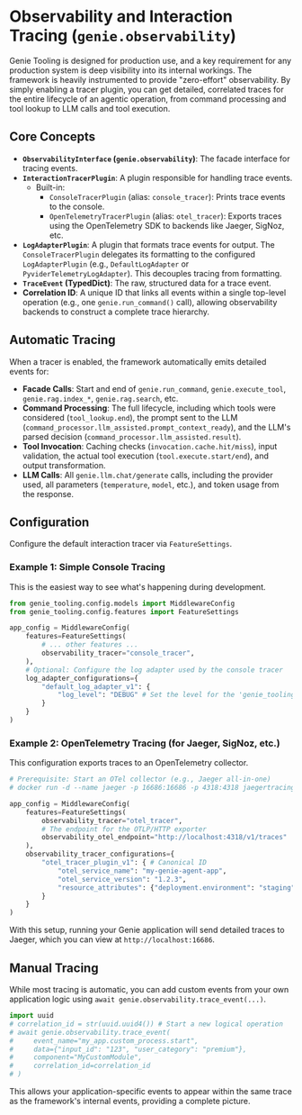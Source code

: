 # Observability and Interaction Tracing (`genie.observability`)

Genie Tooling is designed for production use, and a key requirement for any production system is deep visibility into its internal workings. The framework is heavily instrumented to provide "zero-effort" observability. By simply enabling a tracer plugin, you can get detailed, correlated traces for the entire lifecycle of an agentic operation, from command processing and tool lookup to LLM calls and tool execution.

## Core Concepts

*   **`ObservabilityInterface` (`genie.observability`)**: The facade interface for tracing events.
*   **`InteractionTracerPlugin`**: A plugin responsible for handling trace events.
    *   Built-in:
        *   `ConsoleTracerPlugin` (alias: `console_tracer`): Prints trace events to the console.
        *   `OpenTelemetryTracerPlugin` (alias: `otel_tracer`): Exports traces using the OpenTelemetry SDK to backends like Jaeger, SigNoz, etc.
*   **`LogAdapterPlugin`**: A plugin that formats trace events for output. The `ConsoleTracerPlugin` delegates its formatting to the configured `LogAdapterPlugin` (e.g., `DefaultLogAdapter` or `PyviderTelemetryLogAdapter`). This decouples tracing from formatting.
*   **`TraceEvent` (TypedDict)**: The raw, structured data for a trace event.
*   **Correlation ID**: A unique ID that links all events within a single top-level operation (e.g., one `genie.run_command()` call), allowing observability backends to construct a complete trace hierarchy.

## Automatic Tracing

When a tracer is enabled, the framework automatically emits detailed events for:
*   **Facade Calls**: Start and end of `genie.run_command`, `genie.execute_tool`, `genie.rag.index_*`, `genie.rag.search`, etc.
*   **Command Processing**: The full lifecycle, including which tools were considered (`tool_lookup.end`), the prompt sent to the LLM (`command_processor.llm_assisted.prompt_context_ready`), and the LLM's parsed decision (`command_processor.llm_assisted.result`).
*   **Tool Invocation**: Caching checks (`invocation.cache.hit/miss`), input validation, the actual tool execution (`tool.execute.start/end`), and output transformation.
*   **LLM Calls**: All `genie.llm.chat/generate` calls, including the provider used, all parameters (`temperature`, `model`, etc.), and token usage from the response.

## Configuration

Configure the default interaction tracer via `FeatureSettings`.

### Example 1: Simple Console Tracing

This is the easiest way to see what's happening during development.

```python
from genie_tooling.config.models import MiddlewareConfig
from genie_tooling.config.features import FeatureSettings

app_config = MiddlewareConfig(
    features=FeatureSettings(
        # ... other features ...
        observability_tracer="console_tracer",
    ),
    # Optional: Configure the log adapter used by the console tracer
    log_adapter_configurations={
        "default_log_adapter_v1": {
            "log_level": "DEBUG" # Set the level for the 'genie_tooling' logger
        }
    }
)
```

### Example 2: OpenTelemetry Tracing (for Jaeger, SigNoz, etc.)

This configuration exports traces to an OpenTelemetry collector.

```python
# Prerequisite: Start an OTel collector (e.g., Jaeger all-in-one)
# docker run -d --name jaeger -p 16686:16686 -p 4318:4318 jaegertracing/all-in-one:latest

app_config = MiddlewareConfig(
    features=FeatureSettings(
        observability_tracer="otel_tracer",
        # The endpoint for the OTLP/HTTP exporter
        observability_otel_endpoint="http://localhost:4318/v1/traces"
    ),
    observability_tracer_configurations={
        "otel_tracer_plugin_v1": { # Canonical ID
            "otel_service_name": "my-genie-agent-app",
            "otel_service_version": "1.2.3",
            "resource_attributes": {"deployment.environment": "staging"}
        }
    }
)
```
With this setup, running your Genie application will send detailed traces to Jaeger, which you can view at `http://localhost:16686`.

## Manual Tracing

While most tracing is automatic, you can add custom events from your own application logic using `await genie.observability.trace_event(...)`.

```python
import uuid
# correlation_id = str(uuid.uuid4()) # Start a new logical operation
# await genie.observability.trace_event(
#     event_name="my_app.custom_process.start",
#     data={"input_id": "123", "user_category": "premium"},
#     component="MyCustomModule",
#     correlation_id=correlation_id
# )
```
This allows your application-specific events to appear within the same trace as the framework's internal events, providing a complete picture.
